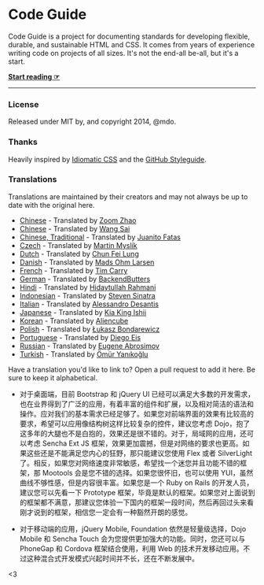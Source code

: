 # Code Guide

Code Guide is a project for documenting standards for developing flexible, durable, and sustainable HTML and CSS. It comes from years of experience writing code on projects of all sizes. It's not the end-all be-all, but it's a start.

**[Start reading ☞](http://mdo.github.io/code-guide)**

---

### License

Released under MIT by, and copyright 2014, @mdo.

### Thanks

Heavily inspired by [Idiomatic CSS](https://github.com/necolas/idiomatic-css) and the [GitHub Styleguide](http://github.com/styleguide).

### Translations

Translations are maintained by their creators and may not always be up to date with the original here.

- [Chinese](http://zoomzhao.github.io/code-guide/) - Translated by [Zoom Zhao](https://github.com/ZoomZhao)
- [Chinese](http://codeguide.bootcss.com/) - Translated by [Wang Sai](https://github.com/wangsai)
- [Chinese, Traditional](http://juanitofatas.github.io/code-guide/) - Translated by [Juanito Fatas](https://github.com/JuanitoFatas)
- [Czech](http://smedzlatko.github.io/) - Translated by [Martin Myslík](https://github.com/Smedzlatko)
- [Dutch](http://chunfeilung.github.io/code-guide/) - Translated by [Chun Fei Lung](https://github.com/chunfeilung)
- [Danish](http://ohm.sh/code-guide/) - Translated by [Mads Ohm Larsen](https://github.com/omegahm)
- [French](http://pixelastic.github.io/code-guide/) - Translated by [Tim Carry](https://github.com/pixelastic/)
- [German](http://BackendButters.github.io/code-guide/) - Translated by [BackendButters](https://github.com/BackendButters)
- [Hindi](https://hidaytrahman.github.io/code-guide/) - Translated by [Hidaytullah Rahmani](https://github.com/hidaytrahman)
- [Indonesian](http://diagramatics.github.io/code-guide-id) - Translated by [Steven Sinatra](http://diagramatics.me)
- [Italian](http://alessandro1997.github.io/code-guide/) - Translated by [Alessandro Desantis](https://github.com/alessandro1997)
- [Japanese](http://kia-king.com/code-guide/) - Translated by [Kia King Ishii](https://github.com/kiaking)
- [Korean](http://code-guide.aliencube.org/) - Translated by [Aliencube](https://github.com/aliencube)
- [Polish](http://bondarewicz.github.io/code-guide/) - Translated by [Łukasz Bondarewicz](https://github.com/bondarewicz)
- [Portuguese](http://diegoeis.github.io/code-guide/) - Translated by [Diego Eis](http://tableless.com.br/)
- [Russian](http://sadcitizen.github.io/code-guide/) - Translated by [Eugene Abrosimov](https://github.com/sadcitizen)
- [Turkish](http://kod-rehberi.hayatbiralem.com/) - Translated by [Ömür Yanıkoğlu](http://hayatbiralem.com/)

Have a translation you'd like to link to? Open a pull request to add it here. Be sure to keep it alphabetical.
     
- 对于桌面端，目前 Bootstrap 和 jQuery UI 已经可以满足大多数的开发需求，也在业界得到了广泛的应用，有着丰富的组件和扩展，以及相对简洁的语法和操作。应对我们的基本需求已经足够了。如果您对前端界面的效果有比较高的要求，希望可以应用像结构树这样比较复杂的控件，建议您考虑 Dojo，抱了这多年的大腿也不是白抱的，效果还是很不错的。对于，局域网的应用，还可以考虑 Sencha Ext JS 框架，效果更加震撼，但是对网络的要求也更高。如果这些还是不能满足您内心的狂野，那只能建议您使用 Flex 或者 SilverLight 了。相反，如果您对网络速度非常敏感，希望找一个迷您并且功能不错的框架，那 Mootools 会是您不错的选择。如果您很怀旧，也可以使用 YUI，虽然曲线不够性感，但是内容很丰富。如果您是一个 Ruby on Rails 的开发人员，建议您可以先看一下 Prototype 框架，毕竟是默认的框架。如果您对上面说到的框架都不满意，那建议您体验一下国内的框架一段时间，然后再回过头来看刚才说到的框架，相信您一定会有一种豁然开朗的感觉。

- 对于移动端的应用，jQuery Mobile, Foundation 依然是轻量级选择，Dojo Mobile 和 Sencha Touch 会为您提供更加强大的功能。同时，您还可以与 PhoneGap 和 Cordova 框架结合使用，利用 Web 的技术开发移动应用。不过这种混合式开发模式兴起时间并不长，还在不断发展中。

<3
